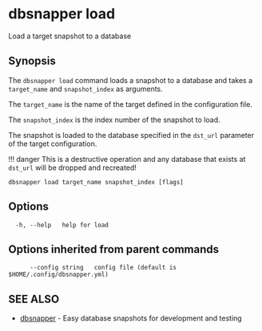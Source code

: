 # dbsnapper load

Load a target snapshot to a database

## Synopsis

The `dbsnapper load` command loads a snapshot to a database and takes a `target_name` and `snapshot_index` as arguments.
	
The `target_name` is the name of the target defined in the configuration file.

The `snapshot_index` is the index number of the snapshot to load.

The snapshot is loaded to the database specified in the `dst_url` parameter of the target configuration. 

!!! danger 
		This is a destructive operation and any database that exists at `dst_url` will be dropped and recreated!


```
dbsnapper load target_name snapshot_index [flags]
```

## Options

```
  -h, --help   help for load
```

## Options inherited from parent commands

```
      --config string   config file (default is $HOME/.config/dbsnapper.yml)
```

## SEE ALSO

* [dbsnapper](/cmd/dbsnapper/)	 - Easy database snapshots for development and testing

